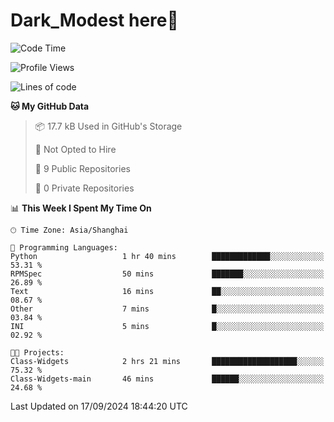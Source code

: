 # Dark_Modest here👋
<!--
<img align="left" src="https://github-readme-stats.vercel.app/api/top-langs/?username=DarkModest" height=255>
<img align="left" src="https://github-readme-stats.vercel.app/api?username=DarkModest&include_all_commits=true&count_private-true&custom_title=Dark_Modest'%20GitHub%20Stats&line_height=30&show_icons=true&hide_border=false&bg_color=ffffff&title_color=000000&icon_color=000000&text_color=463467"><br>
-->
<!--START_SECTION:waka-->
![Code Time](http://img.shields.io/badge/Code%20Time-156%20hrs%2048%20mins-blue)

![Profile Views](http://img.shields.io/badge/Profile%20Views-0-blue)

![Lines of code](https://img.shields.io/badge/From%20Hello%20World%20I%27ve%20Written-131.3%20thousand%20lines%20of%20code-blue)

**🐱 My GitHub Data** 

> 📦 17.7 kB Used in GitHub's Storage 
 > 
> 🚫 Not Opted to Hire
 > 
> 📜 9 Public Repositories 
 > 
> 🔑 0 Private Repositories 
 > 
📊 **This Week I Spent My Time On** 

```text
🕑︎ Time Zone: Asia/Shanghai

💬 Programming Languages: 
Python                   1 hr 40 mins        █████████████░░░░░░░░░░░░   53.31 % 
RPMSpec                  50 mins             ███████░░░░░░░░░░░░░░░░░░   26.89 % 
Text                     16 mins             ██░░░░░░░░░░░░░░░░░░░░░░░   08.67 % 
Other                    7 mins              █░░░░░░░░░░░░░░░░░░░░░░░░   03.84 % 
INI                      5 mins              █░░░░░░░░░░░░░░░░░░░░░░░░   02.92 % 

🐱‍💻 Projects: 
Class-Widgets            2 hrs 21 mins       ███████████████████░░░░░░   75.32 % 
Class-Widgets-main       46 mins             ██████░░░░░░░░░░░░░░░░░░░   24.68 % 
```


 Last Updated on 17/09/2024 18:44:20 UTC
<!--END_SECTION:waka-->
